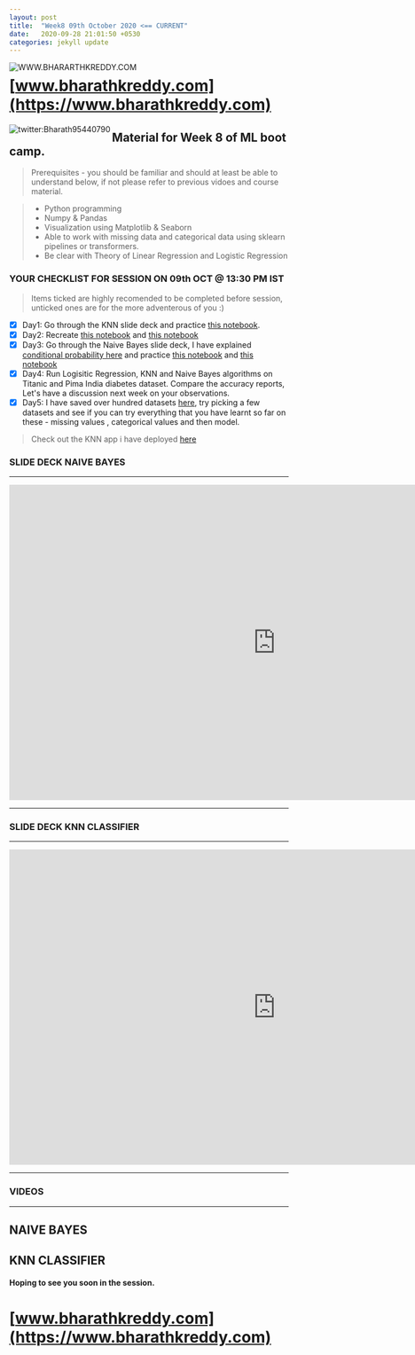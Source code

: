 ```yaml
---
layout: post
title:  "Week8 09th October 2020 <== CURRENT"
date:   2020-09-28 21:01:50 +0530
categories: jekyll update
---
```


<a href="https://www.bharathkreddy.com"><img align="left" src="https://i.imgur.com/axjt3Qe.png" alt="WWW.BHARARTHKREDDY.COM" title="www.bharathkreddy.com"></a>
# [www.bharathkreddy.com](https://www.bharathkreddy.com)

<a href="https://twitter.com/Bharath95440790"><img align="left" src="http://i.imgur.com/tXSoThF.png" alt="twitter:Bharath95440790"></a>


## Material for Week 8 of ML boot camp. 

> Prerequisites - you should be familiar and should at least be able to understand below, if not please refer to previous vidoes and course material.

> * Python programming 
> * Numpy & Pandas
> * Visualization using Matplotlib & Seaborn
> * Able to work with missing data and categorical data using sklearn pipelines or transformers.
> * Be clear with Theory of Linear Regression and Logistic Regression 

### YOUR CHECKLIST FOR SESSION ON 09th OCT @ 13:30 PM IST


> Items ticked are highly recomended to be completed before session, unticked ones are for the more adventerous of you :)


- [x] Day1: Go through the KNN slide deck and practice [this notebook](https://github.com/bharathkreddy/knn-classifier/blob/main/Knn%20-%20wisconsin%20breast%20cancer%20data.ipynb).  
- [x] Day2: Recreate [this notebook](https://github.com/bharathkreddy/knn-classifier/blob/main/KNN%20pima%20india%20dataset.ipynb) and [this notebook](https://github.com/bharathkreddy/knn-classifier/blob/main/Radial%20NN%20Iris%20dataset.ipynb)
- [x] Day3: Go through the Naive Bayes slide deck, I have explained [conditional probability here](https://bharathkreddy.github.io/Naive-Bayes/) and practice [this notebook]() and [this notebook]()
- [x] Day4: Run Logisitic Regression, KNN and Naive Bayes algorithms on Titanic and Pima India diabetes dataset. Compare the accuracy reports, Let's have a discussion next week on your observations. 
- [X] Day5: I have saved over hundred datasets [here](https://github.com/bharathkreddy/ML-Bootcamp/tree/master/data), try picking a few datasets and see if you can try everything that you have learnt so far on these - missing values , categorical values and then model.

> Check out the KNN app i have deployed [here](https://knn-iris-classifier.herokuapp.com/)

### SLIDE DECK NAIVE BAYES
---

<iframe src="https://docs.google.com/presentation/d/e/2PACX-1vQiecH4QjKsdnHCeE_9RL3N3r9_pCJlxmZjsGnbIYnr-TfLzsQY8qrFCwH6O0L7p10g7JgJF4IJaQ8T/embed?start=false&loop=false&delayms=3000" frameborder="0" width="960" height="569" allowfullscreen="true" mozallowfullscreen="true" webkitallowfullscreen="true"></iframe>

---

### SLIDE DECK KNN CLASSIFIER
---

<iframe src="https://docs.google.com/presentation/d/e/2PACX-1vQuZnBcjxfJjBDZ5JoOcs3lS8xU1nLnkgWKj1nBVtmAr49ZHQ_q8fqkX8ZhLDUQ2vb7F4I4g91Kpxtn/embed?start=false&loop=false&delayms=3000" frameborder="0" width="960" height="569" allowfullscreen="true" mozallowfullscreen="true" webkitallowfullscreen="true"></iframe>

---

### VIDEOS
---
## NAIVE BAYES



## KNN CLASSIFIER




#### Hoping to see you soon in the session.

# [www.bharathkreddy.com](https://www.bharathkreddy.com)
